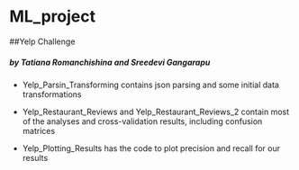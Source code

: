 # ML_project
##Yelp Challenge


##### by Tatiana Romanchishina and Sreedevi Gangarapu

+ Yelp_Parsin_Transforming contains json parsing and some initial data transformations

+ Yelp_Restaurant_Reviews and Yelp_Restaurant_Reviews_2 contain most of the analyses and cross-validation results, including confusion matrices

+ Yelp_Plotting_Results has the code to plot precision and recall for our results


